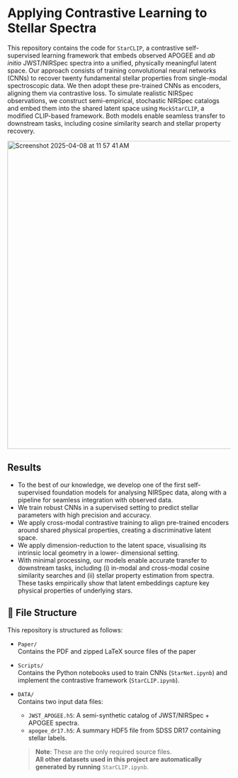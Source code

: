 # Applying Contrastive Learning to Stellar Spectra

This repository contains the code for `StarCLIP`, a contrastive self-supervised learning framework that embeds observed APOGEE and _ab initio_ JWST/NIRSpec spectra into a unified, physically meaningful latent space. Our approach consists of training convolutional neural networks (CNNs) to recover twenty fundamental stellar properties from single-modal spectroscopic data. We then adopt these pre-trained CNNs as encoders, aligning them via contrastive loss. To simulate realistic NIRSpec observations, we construct semi-empirical, stochastic NIRSpec catalogs and embed them into the shared latent space using `MockStarCLIP`, a modified CLIP-based framework. Both models enable seamless transfer to downstream tasks, including cosine similarity search and stellar property recovery.

<img width="694" alt="Screenshot 2025-04-08 at 11 57 41 AM" src="https://github.com/user-attachments/assets/ba0d867e-eb4d-4f27-95ed-507f7a5d9706" />

## Results
- To the best of our knowledge, we develop one of the first self-supervised foundation models for analysing NIRSpec data, along with a pipeline for seamless integration with observed data.
- We train robust CNNs in a supervised setting to predict stellar parameters with high precision and accuracy.
- We apply cross-modal contrastive training to align pre-trained encoders around shared physical properties, creating a discriminative latent space.
-  We apply dimension-reduction to the latent space, visualising its intrinsic local geometry in a lower- dimensional setting.
-  With minimal processing, our models enable accurate transfer to downstream tasks, including (i) in-modal and cross-modal cosine similarity searches and (ii) stellar property estimation from spectra. These tasks empirically show that latent embeddings capture key physical properties of underlying stars.

## 📁 File Structure

This repository is structured as follows:

- `Paper/`  
  Contains the PDF and zipped LaTeX source files of the paper
- `Scripts/`  
  Contains the Python notebooks used to train CNNs (`StarNet.ipynb`) and implement the contrastive framework (`StarCLIP.ipynb`).
- `DATA/`  
  Contains two input data files:
  - `JWST_APOGEE.h5`: A semi-synthetic catalog of JWST/NIRSpec + APOGEE spectra.
  - `apogee_dr17.h5`: A summary HDF5 file from SDSS DR17 containing stellar labels.
    
  > **Note**: These are the only required source files.  
  > **All other datasets used in this project are automatically generated by running** `StarCLIP.ipynb`.
